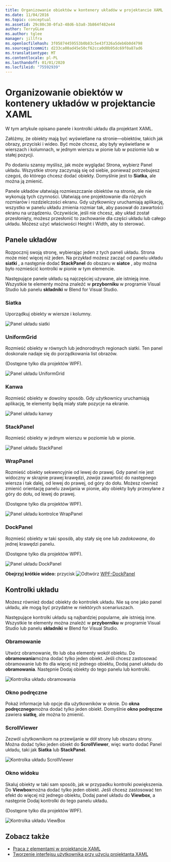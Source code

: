 ```yaml
---
title: Organizowanie obiektów w kontenery układów w projektancie XAML
ms.date: 11/04/2016
ms.topic: conceptual
ms.assetid: 29c80c38-0fa3-48d6-b3a8-3b864f482e44
author: TerryGLee
ms.author: tglee
manager: jillfra
ms.openlocfilehash: 3f05874459553b0b83c5e43f326a5deb6b0d4798
ms.sourcegitcommit: d233ca00ad45e50cf62cca0d0b95dc69f0a87ad6
ms.translationtype: MT
ms.contentlocale: pl-PL
ms.lasthandoff: 01/01/2020
ms.locfileid: "75592939"
---
```

# <a name="organize-objects-into-layout-containers-in-xaml-designer"></a>Organizowanie obiektów w kontenery układów w projektancie XAML

W tym artykule opisano panele i kontrolki układu dla projektant XAML.

Załóżmy, że obiekty mają być wyświetlane na stronie&mdash;obiektów, takich jak obrazy, przyciski i wideo. Być może chcesz, aby były wyświetlane w wierszach i kolumnach, w jednym wierszu w pionie lub w poziomie lub w stałej pozycji.

Po dodaniu szansy myślisz, jak może wyglądać Strona, wybierz Panel układu. Wszystkie strony zaczynają się od siebie, ponieważ potrzebujesz czegoś, do którego chcesz dodać obiekty. Domyślnie jest to **Siatka**, ale można ją zmienić.

Panele układów ułatwiają rozmieszczanie obiektów na stronie, ale nie wykonują tych czynności. Ułatwiają one projektowanie dla różnych rozmiarów i rozdzielczości ekranu. Gdy użytkownicy uruchamiają aplikację, wszystko w panelu układu zmienia rozmiar tak, aby pasował do zawartości ekranu na urządzeniu. Oczywiście, jeśli nie chcesz, aby układ został przesłonięty, możesz przesłonić to zachowanie dla części układu lub całego układu. Możesz użyć właściwości Height i Width, aby to sterować.

## <a name="layout-panels"></a>Panele układów

Rozpocznij swoją stronę, wybierając jeden z tych paneli układu. Strona może mieć więcej niż jeden. Na przykład możesz zacząć od panelu układu **siatki** , a następnie dodać **StackPanel** do obszaru w **siatce** , aby można było rozmieścić kontrolki w pionie w tym elemencie.

Następujące panele układu są najczęściej używane, ale istnieją inne. Wszystkie te elementy można znaleźć w **przyborniku** w programie Visual Studio lub panelu **składniki** w Blend for Visual Studio.

### <a name="grid"></a>Siatka

Uporządkuj obiekty w wiersze i kolumny.

![Panel układu siatki](../designers/media/98b234b2-ac3b-441f-9136-98375fee87b7.png)

### <a name="uniformgrid"></a>UniformGrid

Rozmieść obiekty w równych lub jednorodnych regionach siatki. Ten panel doskonale nadaje się do porządkowania list obrazów.

(Dostępne tylko dla projektów WPF).

![Panel układu UniformGrid](../designers/media/928b9284-a7e8-4678-875a-656b80b78076.png)

### <a name="canvas"></a>Kanwa

Rozmieść obiekty w dowolny sposób. Gdy użytkownicy uruchamiają aplikację, te elementy będą miały stałe pozycje na ekranie.

![Panel układu kanwy](../designers/media/e1ae27f0-3a57-454e-b580-877dcea8836d.png)

### <a name="stackpanel"></a>StackPanel

Rozmieść obiekty w jednym wierszu w poziomie lub w pionie.

![Panel układu StackPanel](../designers/media/a85a7b57-b0a8-495e-b985-f0291e41d093.png)

### <a name="wrappanel"></a>WrapPanel

Rozmieść obiekty sekwencyjnie od lewej do prawej. Gdy panel nie jest widoczny w skrajnie prawej krawędzi, *zawija* zawartość do następnego wiersza i tak dalej, od lewej do prawej, od góry do dołu. Możesz również zmienić orientację panelu zawijania w pionie, aby obiekty były przesyłane z góry do dołu, od lewej do prawej.

(Dostępne tylko dla projektów WPF).

![Panel układu kontrolce WrapPanel](../designers/media/b1c415fb-9a32-4a18-aa0b-308fca994ac9.png)

### <a name="dockpanel"></a>DockPanel

Rozmieść obiekty w taki sposób, aby stały się one lub *zadokowane*, do jednej krawędzi panelu.

(Dostępne tylko dla projektów WPF).

![Panel układu DockPanel](../designers/media/72d46b58-9a49-4dd5-8af7-6843c0440226.png)

**Obejrzyj krótkie wideo:** przycisk ![Odtwórz](../designers/media/bldadminconsoleinitialconfigicon.PNG) [WPF-DockPanel](https://www.youtube.com/watch?v=EBH_OIM-zPo)

## <a name="layout-controls"></a>Kontrolki układu

Możesz również dodać obiekty do kontrolek układu. Nie są one jako panel układu, ale mogą być przydatne w niektórych scenariuszach.

Następujące kontrolki układu są najbardziej popularne, ale istnieją inne. Wszystkie te elementy można znaleźć w **przyborniku** w programie Visual Studio lub panelu **składniki** w Blend for Visual Studio.

### <a name="border"></a>Obramowanie

Utwórz obramowanie, tło lub oba elementy wokół obiektu. Do **obramowania**można dodać tylko jeden obiekt. Jeśli chcesz zastosować obramowanie lub tło dla więcej niż jednego obiektu, Dodaj panel układu do **obramowania**. Następnie Dodaj obiekty do tego panelu lub kontrolki.

![Kontrolka układu obramowania](../designers/media/e761238b-99fd-43c5-bbc4-57538b8289ff.png)

### <a name="popup"></a>Okno podręczne

Pokaż informacje lub opcje dla użytkowników w oknie. Do **okna podręcznego**można dodać tylko jeden obiekt. Domyślnie **okno podręczne** zawiera **siatkę**, ale można to zmienić.

### <a name="scrollviewer"></a>ScrollViewer

Zezwól użytkownikom na przewijanie w dół strony lub obszaru strony. Można dodać tylko jeden obiekt do **ScrollViewer**, więc warto dodać Panel układu, taki jak **Siatka** lub **StackPanel**.

![Kontrolka układu ScrollViewer](../designers/media/06b326d4-f23d-41a6-b26b-e1aff37572a7.png)

### <a name="viewbox"></a>Okno widoku

Skaluj obiekty w taki sam sposób, jak w przypadku kontrolki powiększenia. Do **Viewbox**można dodać tylko jeden obiekt. Jeśli chcesz zastosować ten efekt do więcej niż jednego obiektu, Dodaj panel układu do **Viewbox**, a następnie Dodaj kontrolki do tego panelu układu.

(Dostępne tylko dla projektów WPF).

![Kontrolka układu ViewBox](../designers/media/f5b13c66-d918-4141-8a16-bd8f8628687a.png)

## <a name="see-also"></a>Zobacz także

- [Praca z elementami w projektancie XAML](../xaml-tools/working-with-elements-in-xaml-designer.md)
- [Tworzenie interfejsu użytkownika przy użyciu projektanta XAML](../xaml-tools/creating-a-ui-by-using-xaml-designer-in-visual-studio.md)
